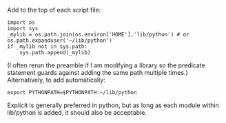 Add to the top of each script file:

    import os
    import sys
    _mylib = os.path.join(os.environ['HOME'],'lib/python') # or os.path.expanduser('~/lib/python')
    if _mylib not in sys.path:
        sys.path.append(_mylib)

(I often rerun the preamble if I am modifying a library so the predicate statement guards against adding the same path multiple times.) Alternatively, to add automatically:

    export PYTHONPATH=$PYTHONPATH:~/lib/python

Explicit is generally preferred in python, but as long as each module within lib/python is added, it should also be acceptable.
